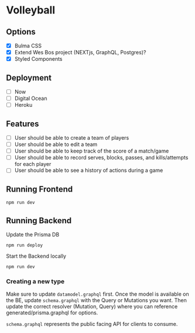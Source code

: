 # Volleyball

## Options
- [X] Bulma CSS
- [X] Extend Wes Bos project (NEXTjs, GraphQL, Postgres)?
- [X] Styled Components

## Deployment
- [ ] Now
- [ ] Digital Ocean
- [ ] Heroku

## Features
- [ ] User should be able to create a team of players
- [ ] User should be able to edit a team
- [ ] User should be able to keep track of the score of a match/game
- [ ] User should be able to record serves, blocks, passes, and kills/attempts for each player
- [ ] User should be able to see a history of actions during a game

## Running Frontend
```
npm run dev
```

## Running Backend
Update the Prisma DB 
```
npm run deploy
```
Start the Backend locally 
```
npm run dev
```

### Creating a new type
Make sure to update ```datamodel.graphql``` first. Once the model is available on the BE, update ```schema.graphql``` with the Query or Mutations you want. Then update the correct resolver (Mutation, Query) where you can reference generated/prisma.graphql for options.

```schema.graphql``` represents the public facing API for clients to consume.

